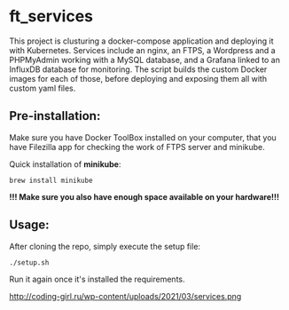 # ft_services

This project is clusturing a docker-compose application and deploying it with Kubernetes. Services include an nginx, an FTPS, a Wordpress and a PHPMyAdmin working with a MySQL database, and a Grafana linked to an InfluxDB database for monitoring. The script builds the custom Docker images for each of those, before deploying and exposing them all with custom yaml files.

## Pre-installation:

Make sure you have Docker ToolBox installed on your computer, that you have Filezilla app for checking the work of FTPS server and minikube.

Quick installation of **minikube**:

```
brew install minikube
```

**__!!! Make sure you also have enough space available on your hardware!!!__**

## Usage:

After cloning the repo, simply execute the setup file:
```
./setup.sh
```

Run it again once it's installed the requirements.


http://coding-girl.ru/wp-content/uploads/2021/03/services.png
